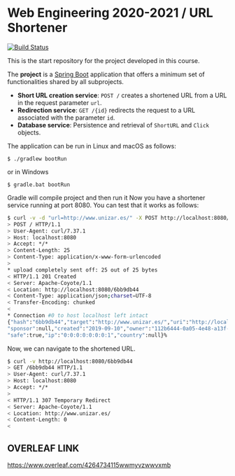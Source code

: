 # Web Engineering 2020-2021 / URL Shortener

[![Build Status](https://travis-ci.com/UNIZAR-30246-WebEngineering/UrlShortener.svg?branch=master)](https://travis-ci.com/UNIZAR-30246-WebEngineering/UrlShortener)

This is the start repository for the project developed in this course. 

The __project__ is a [Spring Boot](http://docs.spring.io/spring-boot/docs/current/reference/htmlsingle/) application that offers a minimum set of functionalities shared by all subprojects.

* __Short URL creation service__:  `POST /` creates a shortened URL from a URL in the request parameter `url`.
* __Redirection service__: `GET /{id}` redirects the request to a URL associated with the parameter `id`.
* __Database service__: Persistence and retrieval of `ShortURL` and `Click` objects.


The application can be run in Linux and macOS as follows:

```
$ ./gradlew bootRun
```
or in Windows

```
$ gradle.bat bootRun
```

Gradle will compile project and then run it
Now you have a shortener service running at port 8080. 
You can test that it works as follows:

```bash
$ curl -v -d "url=http://www.unizar.es/" -X POST http://localhost:8080/link
> POST / HTTP/1.1
> User-Agent: curl/7.37.1
> Host: localhost:8080
> Accept: */*
> Content-Length: 25
> Content-Type: application/x-www-form-urlencoded
>
* upload completely sent off: 25 out of 25 bytes
< HTTP/1.1 201 Created
< Server: Apache-Coyote/1.1
< Location: http://localhost:8080/6bb9db44
< Content-Type: application/json;charset=UTF-8
< Transfer-Encoding: chunked
<
* Connection #0 to host localhost left intact
{"hash":"6bb9db44","target":"http://www.unizar.es/","uri":"http://localhost:8080/6bb9db44",
"sponsor":null,"created":"2019-09-10","owner":"112b6444-0a05-4e48-a13f-27ddf23349e2","mode":307,
"safe":true,"ip":"0:0:0:0:0:0:0:1","country":null}%
```

Now, we can navigate to the shortened URL.

```bash
$ curl -v http://localhost:8080/6bb9db44
> GET /6bb9db44 HTTP/1.1
> User-Agent: curl/7.37.1
> Host: localhost:8080
> Accept: */*
>
< HTTP/1.1 307 Temporary Redirect
< Server: Apache-Coyote/1.1
< Location: http://www.unizar.es/
< Content-Length: 0
<
```
## OVERLEAF LINK
https://www.overleaf.com/4264734115wwmyvzwwvxmb
